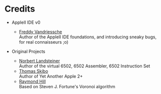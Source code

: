 Credits
=======

  - AppleII IDE v0
    * [Freddy Vandriessche](https://github.com/flyingzebra)<br>
      Author of the AppleII IDE foundations, and introducing sneaky bugs, for real connaisseurs ;o)

  - Original Projects
    * [Norbert Landsteiner](https://github.com/masswerk)<br/>
      Author of the virtual 6502, 6502 Assembler, 6502 Instruction Set
    * [Thomas Skibo](https://github.com/skibo)<br/>
      Author of Yet Another Apple 2+
    * [Raymond Hill](https://github.com/gorhill/Javascript-Voronoi)<br/>
      Based on Steven J. Fortune's Voronoi algorithm
      
